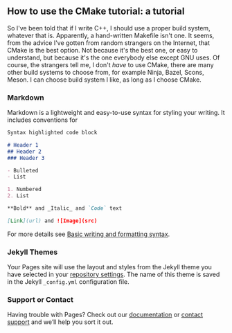 ## How to use the CMake tutorial: a tutorial

So I've been told that if I write C++, I should use a proper build system, whatever that is. Apparently, a hand-written Makefile isn't one. It seems, from the advice I've gotten from random strangers on the Internet, that CMake is the best option. Not because it's the best one, or easy to understand, but because it's the one everybody else except GNU uses. Of course, the strangers tell me, I don't *have* to use CMake, there are many other build systems to choose from, for example Ninja, Bazel, Scons, Meson. I can choose build system I like, as long as I choose CMake.

### Markdown

Markdown is a lightweight and easy-to-use syntax for styling your writing. It includes conventions for

```markdown
Syntax highlighted code block

# Header 1
## Header 2
### Header 3

- Bulleted
- List

1. Numbered
2. List

**Bold** and _Italic_ and `Code` text

[Link](url) and ![Image](src)
```

For more details see [Basic writing and formatting syntax](https://docs.github.com/en/github/writing-on-github/getting-started-with-writing-and-formatting-on-github/basic-writing-and-formatting-syntax).

### Jekyll Themes

Your Pages site will use the layout and styles from the Jekyll theme you have selected in your [repository settings](https://github.com/skjaeve/cmake-tutorial-workthough/settings/pages). The name of this theme is saved in the Jekyll `_config.yml` configuration file.

### Support or Contact

Having trouble with Pages? Check out our [documentation](https://docs.github.com/categories/github-pages-basics/) or [contact support](https://support.github.com/contact) and we’ll help you sort it out.
